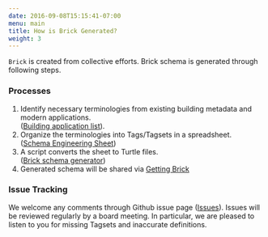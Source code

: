 ```yaml
---
date: 2016-09-08T15:15:41-07:00
menu: main
title: How is Brick Generated?
weight: 3
---
```


`Brick` is created from collective efforts. Brick schema is generated through following steps.

### Processes

1. Identify necessary terminologies from existing building metadata and modern applications.  
([Building application list](https://ibm.biz/UCB-IBM-Apps.)).
2. Organize the terminologies into Tags/Tagsets in a spreadsheet.  
([Schema Engineering Sheet](https://github.com/BuildSysUniformMetadata/GroundTruth/blob/master/Brick/Schema%20Engineering.xlsx))
3. A script converts the sheet to Turtle files.   
([Brick schema generator](https://github.com/BuildSysUniformMetadata/GroundTruth/blob/master/Brick/BuildBrick.ipynb))
4. Generated schema will be shared via [Getting Brick](/source)

### Issue Tracking

We welcome any comments through Github issue page ([Issues](https://github.com/BuildSysUniformMetadata/GroundTruth/issues)). Issues will be reviewed regularly by a board meeting.
In particular, we are pleased to listen to you for missing Tagsets and inaccurate definitions.   